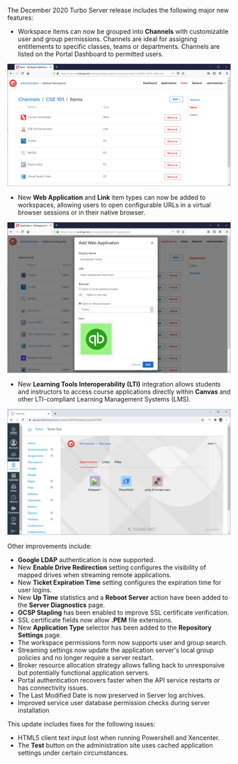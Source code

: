 The December 2020 Turbo Server release includes the following major new features:

- Workspace items can now be grouped into **Channels** with customizable user and group permissions. Channels are ideal for assigning entitlements to specific classes, teams or departments. Channels are listed on the Portal Dashboard to permitted users.

![Workspace Admin Channels Items](/images/admin-users-channels-items.png)

- New **Web Application** and **Link** item types can now be added to workspaces, allowing users to open configurable URLs in a virtual browser sessions or in their native browser.

![Add Web Application](/images/add-web-app.png)
- New **Learning Tools Interoperability (LTI)** integration allows students and instructors to access course applications directly within **Canvas** and other LTI-compliant Learning Management Systems (LMS).

![Canvas](/images/canvas.png)


Other improvements include:

- **Google LDAP** authentication is now supported.
- New **Enable Drive Redirection** setting configures the visibility of mapped drives when streaming remote applications.
- New **Ticket Expiration Time** setting configures the expiration time for user logins.
- New **Up Time** statistics and a **Reboot Server** action have been added to the **Server Diagnostics** page.
- **OCSP Stapling** has been enabled to improve SSL certificate verification.
- SSL certificate fields now allow **.PEM** file extensions.
- New **Application Type** selector has been added to the **Repository Settings** page.
- The workspace permissions form now supports user and group search.
- Streaming settings now update the application server's local group policies and no longer require a server restart.
- Broker resource allocation strategy allows falling back to unresponsive but potentially functional application servers.
- Portal authentication recovers faster when the API service restarts or has connectivity issues.
- The Last Modified Date is now preserved in Server log archives.
- Improved service user database permission checks during server installation

This update includes fixes for the following issues:

- HTML5 client text input lost when running Powershell and Xencenter.
- The **Test** button on the administration site uses cached application settings under certain circumstances.




